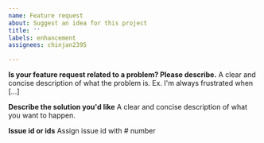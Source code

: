 ```yaml
---
name: Feature request
about: Suggest an idea for this project
title: ''
labels: enhancement
assignees: chinjan2395

---
```


**Is your feature request related to a problem? Please describe.**
A clear and concise description of what the problem is. Ex. I'm always frustrated when [...]

**Describe the solution you'd like**
A clear and concise description of what you want to happen.

**Issue id or ids**
Assign issue id with # number
